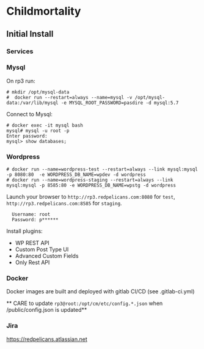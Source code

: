 # Childmortality


## Initial Install

### Services

### Mysql

On rp3 run:

```
# mkdir /opt/mysql-data
#  docker run --restart=always --name=mysql -v /opt/mysql-data:/var/lib/mysql -e MYSQL_ROOT_PASSWORD=pasdire -d mysql:5.7
```
Connect to Mysql:

```
# docker exec -it mysql bash
mysql# mysql -u root -p
Enter password:
mysql> show databases;
```


### Wordpress

```
# docker run --name=wordpress-test --restart=always --link mysql:mysql -p 8080:80  -e WORDPRESS_DB_NAME=wpdev -d wordpress
# docker run --name=wordpress-staging --restart=always --link mysql:mysql -p 8585:80 -e WORDPRESS_DB_NAME=wpstg -d wordpress
```

Launch your browser to `http://rp3.redpelicans.com:8080` for `test`, `http://rp3.redpelicans.com:8585` for `staging`.
```
  Username: root
  Password: p******
```

Install plugins:

* WP REST API
* Custom Post Type UI
* Advanced Custom Fields
* Only Rest API


### Docker

Docker images are built and deployed with gitlab CI/CD (see .gitlab-ci.yml)

** CARE to update `rp3@root:/opt/cm/etc/config.*.json` when /public/config.json is updated**

### Jira

https://redpelicans.atlassian.net



